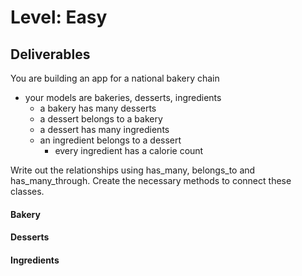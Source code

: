 # Level: Easy

## Deliverables

You are building an app for a national bakery chain

- your models are bakeries, desserts, ingredients
  - a bakery has many desserts
  - a dessert belongs to a bakery
  - a dessert has many ingredients
  - an ingredient belongs to a dessert
    - every ingredient has a calorie count

Write out the relationships using has_many, belongs_to and has_many_through.
Create the necessary methods to connect these classes.

#### Bakery

<!-- - #ingredients
  - should return an array of ingredients for the bakery's desserts
- #desserts
  - should return an array of desserts the bakery makes
- #average_calories -->
  <!-- - should return a number totaling the average number of calories for the desserts sold at this bakery -->
<!-- - .all
  - should return an array of all bakeries -->
<!-- - #shopping_list
  - should return a string of names for ingredients for the bakery -->

#### Desserts

<!-- - #ingredients
  - should return an array of ingredients for the dessert -->
<!-- - #bakery
  - should return the bakery object for the dessert -->
<!-- - #calories
  - should return a number totaling all the calories for all the ingredients included in that dessert -->
<!-- - .all
  - should return an array of all desserts -->

#### Ingredients

<!-- - #desserts
  - should return an array of dessert objects for that ingredient -->
<!-- - #bakery
  - should return an array of bakery objects for the bakeries that use that ingredient
- .all
  - should return an array of all ingredients -->
<!-- - .find_all_by_name(ingredient)
  - should take a string argument return an array of all ingredients that
    include that string in their name
    - .find_all_by_name('chocolate') might return ['chocolate sprinkles',
      'chocolate mousse', 'chocolate']
    - make sure you aren't just looking for exact matches (like 'chocolate' ==
      'chocolate') -->
